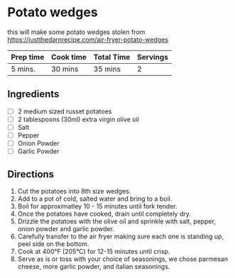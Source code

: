 # Potato wedges
this will make some potato wedges
stolen from https://justthedarnrecipe.com/air-fryer-potato-wedges

| Prep time | Cook time | Total Time | Servings |
|-----------|-----------|------------|----------|
| 5 mins.   | 30 mins   | 35 mins    | 2        |

## Ingredients
- [ ] 2 medium sized russet potatoes  
- [ ] 2 tablespoons (30ml) extra virgin olive oil  
- [ ] Salt  
- [ ] Pepper  
- [ ] Onion Powder  
- [ ] Garlic Powder  

## Directions
1. Cut the potatoes into 8th size wedges.
2. Add to a pot of cold, salted water and bring to a boil.
3. Boil for approximatley 10 - 15 minutes until fork tender.
4. Once the potatoes have cooked, drain until completely dry.
5. Drizzle the potatoes with the olive oil and sprinkle with salt, pepper, onion powder and garlic powder.
6. Carefully transfer to the air fryer making sure each one is standing up, peel side on the bottom.
7. Cook at 400°F (205°C) for 12-15 minutes until crisp.
8. Serve as is or toss with your choice of seasonings, we chose parmesan cheese, more garlic powder, and italian seasonings.

